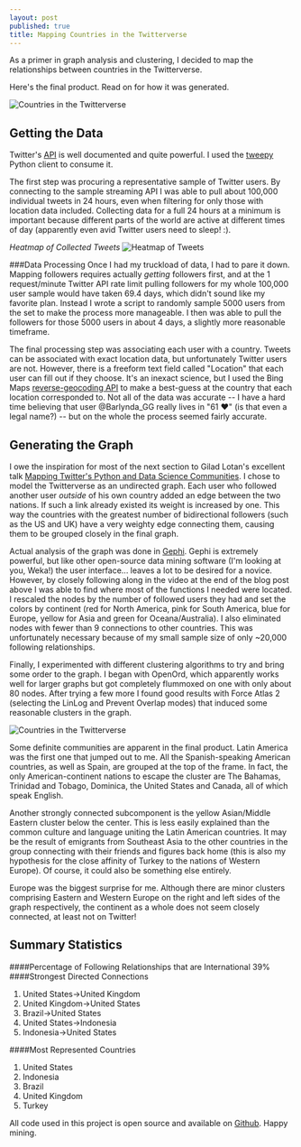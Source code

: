```yaml
---
layout: post
published: true
title: Mapping Countries in the Twitterverse
---
```

As a primer in graph analysis and clustering, I decided to map the relationships between countries in the Twitterverse.  

Here's the final product.  Read on for how it was generated.

![Countries in the Twitterverse](//corbt.s3.amazonaws.com/blog/twitter_countries.png)

Getting the Data
--------
Twitter's [API](https://dev.twitter.com/docs/api) is well documented and quite powerful.  I used the [tweepy](https://github.com/tweepy/tweepy) Python client to consume it.

The first step was procuring a representative sample of Twitter users.  By connecting to the sample streaming API I was able to pull about 100,000 individual tweets in 24 hours, even when filtering for only those with location data included.  Collecting data for a full 24 hours at a minimum is important because different parts of the world are active at different times of day (apparently even avid Twitter users need to sleep! :).

*Heatmap of Collected Tweets*
![Heatmap of Tweets](//corbt.s3.amazonaws.com/blog/twitter_heatmap.png)

###Data Processing
Once I had my truckload of data, I had to pare it down.  Mapping followers requires actually *getting* followers first, and at the 1 request/minute Twitter API rate limit pulling followers for my whole 100,000 user sample would have taken 69.4 days, which didn't sound like my favorite plan.  Instead I wrote a script to randomly sample 5000 users from the set to make the process more manageable.  I then was able to pull the followers for those 5000 users in about 4 days, a slightly more reasonable timeframe.

The final processing step was associating each user with a country.  Tweets can be associated with exact location data, but unfortunately Twitter users are not.  However, there is a freeform text field called "Location" that each user can fill out if they choose.  It's an inexact science, but I used the Bing Maps [reverse-geocoding API](http://msdn.microsoft.com/en-us/library/ff701711.aspx) to make a best-guess at the country that each location corresponded to.  Not all of the data was accurate -- I have a hard time believing that user @Barlynda_GG really lives in "61 ♥" (is that even a legal name?) -- but on the whole the process seemed fairly accurate.

Generating the Graph
--------------------
I owe the inspiration for most of the next section to Gilad Lotan's excellent talk [Mapping Twitter's Python and Data Science Communities](http://giladlotan.com/blog/mapping-twitters-python-data-science-communities/).  I chose to model the Twitterverse as an undirected graph.  Each user who followed another user *outside* of his own country added an edge between the two nations.  If such a link already existed its weight is increased by one.  This way the countries with the greatest number of bidirectional followers (such as the US and UK) have a very weighty edge connecting them, causing them to be grouped closely in the final graph.

Actual analysis of the graph was done in [Gephi](https://gephi.org/).  Gephi is extremely powerful, but like other open-source data mining software (I'm looking at you, Weka!) the user interface... leaves a lot to be desired for a novice.  However, by closely following along in the video at the end of the blog post above I was able to find where most of the functions I needed were located.  I rescaled the nodes by the number of followed users they had and set the colors by continent (red for North America, pink for South America, blue for Europe, yellow for Asia and green for Oceana/Australia).  I also eliminated nodes with fewer than 9 connections to other countries.  This was unfortunately necessary because of my small sample size of only ~20,000 following relationships.

Finally, I experimented with different clustering algorithms to try and bring some order to the graph.  I began with OpenOrd, which apparently works well for larger graphs but got completely flummoxed on one with only about 80 nodes.  After trying a few more I found good results with Force Atlas 2 (selecting the LinLog and Prevent Overlap modes) that induced some reasonable clusters in the graph.

![Countries in the Twitterverse](//corbt.s3.amazonaws.com/blog/twitter_countries_original.png)

Some definite communities are apparent in the final product.  Latin America was the first one that jumped out to me.  All the Spanish-speaking American countries, as well as Spain, are grouped at the top of the frame.  In fact, the only American-continent nations to escape the cluster are The Bahamas, Trinidad and Tobago, Dominica, the United States and Canada, all of which speak English.

Another strongly connected subcomponent is the yellow Asian/Middle Eastern cluster below the center.  This is less easily explained than the common culture and language uniting the Latin American countries.  It may be the result of emigrants from Southeast Asia to the other countries in the group connecting with their friends and figures back home (this is also my hypothesis for the close affinity of Turkey to the nations of Western Europe).  Of course, it could also be something else entirely.

Europe was the biggest surprise for me.  Although there are minor clusters comprising Eastern and Western Europe on the right and left sides of the graph respectively, the continent as a whole does not seem closely connected, at least not on Twitter!

Summary Statistics
------------------
####Percentage of Following Relationships that are International
39%
####Strongest Directed Connections
1. United States->United Kingdom
2. United Kingdom->United States
3. Brazil->United States
4. United States->Indonesia
5. Indonesia->United States

####Most Represented Countries
1. United States
2. Indonesia
3. Brazil
4. United Kingdom
5. Turkey

All code used in this project is open source and available on [Github](https://github.com/kcorbitt/twitter-geo-visuals).  Happy mining.